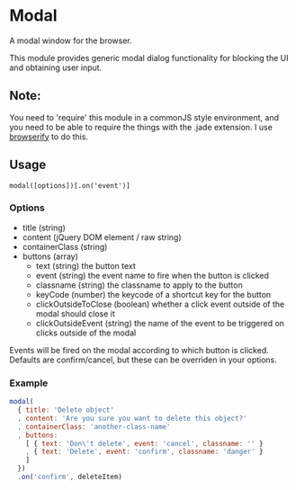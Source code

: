 # Modal

A modal window for the browser.

This module provides generic modal dialog functionality
for blocking the UI and obtaining user input.

## Note:
You need to 'require' this module in a commonJS style environment, and
you need to be able to require the things with the .jade extension. I use
[browserify](https://github.com/substack/browserify) to do this.


## Usage

```
modal([options])[.on('event')]
```

### Options

- title (string)
- content (jQuery DOM element / raw string)
- containerClass (string)
- buttons (array)
  - text (string) the button text
  - event (string) the event name to fire when the button is clicked
  - classname (string) the classname to apply to the button
  - keyCode (number) the keycode of a shortcut key for the button
  - clickOutsideToClose (boolean) whether a click event outside of the modal should close it
  - clickOutsideEvent (string) the name of the event to be triggered on clicks outside of the modal

Events will be fired on the modal according to which button is clicked.
Defaults are confirm/cancel, but these can be overriden in your options.

### Example

```js
modal(
  { title: 'Delete object'
  , content: 'Are you sure you want to delete this object?'
  , containerClass: 'another-class-name'
  , buttons:
    [ { text: 'Don\'t delete', event: 'cancel', classname: '' }
    , { text: 'Delete', event: 'confirm', classname: 'danger' }
    ]
  })
  .on('confirm', deleteItem)
```
